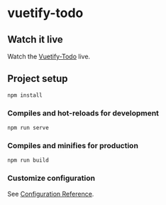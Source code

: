 # vuetify-todo

## Watch it live
Watch the [Vuetify-Todo](https://sergio-todo-app.netlify.app/#/) live.

## Project setup
```
npm install
```

### Compiles and hot-reloads for development
```
npm run serve
```

### Compiles and minifies for production
```
npm run build
```

### Customize configuration
See [Configuration Reference](https://cli.vuejs.org/config/).
